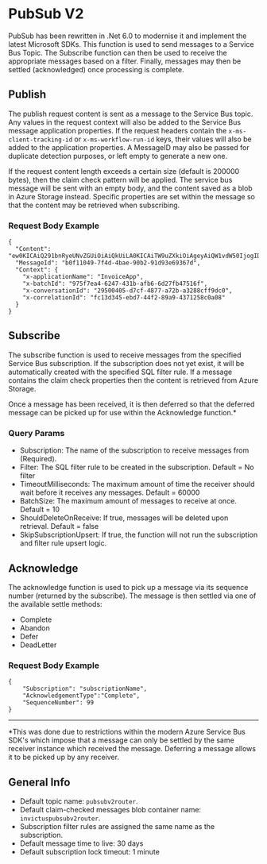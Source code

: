 # PubSub V2

PubSub has been rewritten in .Net 6.0 to modernise it and implement the latest Microsoft SDKs. This function is used to send messages to a Service Bus Topic. The Subscribe function can then be used to receive the appropriate messages based on a filter. Finally, messages may then be settled (acknowledged) once processing is complete.

## Publish

The publish request content is sent as a message to the Service Bus topic. Any values in the request context will also be added to the Service Bus message application properties. If the request headers contain the `x-ms-client-tracking-id` or `x-ms-workflow-run-id` keys, their values will also be added to the application properties. A MessageID may also be passed for duplicate detection purposes, or left empty to generate a new one.

If the request content length exceeds a certain size (default is 200000 bytes), then the claim check pattern will be applied. The service bus message will be sent with an empty body, and the content saved as a blob in Azure Storage instead. Specific properties are set within the message so that the content may be retrieved when subscribing.

### Request Body Example

```
{
  "Content": "ew0KICAiQ291bnRyeUNvZGUiOiAiQkUiLA0KICAiTW9uZXkiOiAgeyAiQW1vdW50IjogIDUwLCAiQ3VycmVuY3kiOiAgIkdCUCIgIH0NCn0NCg==",
  "MessageId": "b0f11049-7f4d-4bae-90b2-91d93e69367d",
  "Context": {
    "x-applicationName": "InvoiceApp",
    "x-batchId": "975f7ea4-6247-431b-afb6-6d27fb47516f",
    "x-conversationId": "29500405-d7cf-4877-a72b-a3288cff9dc0",
    "x-correlationId": "fc13d345-ebd7-44f2-89a9-4371258c0a08"
  }
}
```

## Subscribe

The subscribe function is used to receive messages from the specified Service Bus subscription. If the subscription does not yet exist, it will be automatically created with the specified SQL filter rule. If a message contains the claim check properties then the content is retrieved from Azure Storage.

Once a message has been received, it is then deferred so that the deferred message can be picked up for use within the Acknowledge function.*

### Query Params

- Subscription: The name of the subscription to receive messages from (Required).
- Filter: The SQL filter rule to be created in the subscription. Default = No filter
- TimeoutMilliseconds: The maximum amount of time the receiver should wait before it receives any messages. Default = 60000
- BatchSize: The maximum amount of messages to receive at once. Default = 10
- ShouldDeleteOnReceive: If true, messages will be deleted upon retrieval. Default = false
- SkipSubscriptionUpsert: If true, the function will not run the subscription and filter rule upsert logic.

## Acknowledge

The acknowledge function is used to pick up a message via its sequence number (returned by the subscribe). The message is then settled via one of the available settle methods:

- Complete
- Abandon
- Defer
- DeadLetter

### Request Body Example

```
{
    "Subscription": "subscriptionName",
    "AcknowledgementType":"Complete",
    "SequenceNumber": 99
}
```

---


*This was done due to restrictions within the modern Azure Service Bus SDK's which impose that a message can only be settled by the same receiver instance which received the message. Deferring a message allows it to be picked up by any receiver.

## General Info

- Default topic name: `pubsubv2router`.
- Default claim-checked messages blob container name: `invictuspubsubv2router`.
- Subscription filter rules are assigned the same name as the subscription.
- Default message time to live: 30 days
- Default subscription lock timeout: 1 minute
